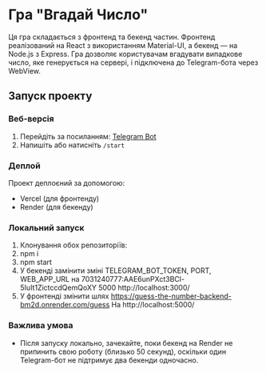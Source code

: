 # Гра "Вгадай Число"

Ця гра складається з фронтенд та бекенд частин. Фронтенд реалізований на React з використанням Material-UI, а бекенд — на Node.js з Express. Гра дозволяє користувачам вгадувати випадкове число, яке генерується на сервері, і підключена до Telegram-бота через WebView.

## Запуск проекту

### Веб-версія

1. Перейдіть за посиланням: [Telegram Bot](https://t.me/GuessGameTask_bot)
2. Напишіть або натисніть `/start`

### Деплой

Проект деплоєний за допомогою:
- Vercel (для фронтенду)
- Render (для бекенду)

### Локальний запуск

1. Клонування обох репозиторіїв:
2. npm i
3. npm start
4. У бекенді замінити зміні 
    TELEGRAM_BOT_TOKEN,
    PORT,
    WEB_APP_URL 
на 
    7031240777:AAE6unPXct3BCl-5IuIt1ZictccdQemQoXY
    5000
    http://localhost:3000/
5. У фронтенді змінити шлях 
    https://guess-the-number-backend-bm2d.onrender.com/guess
На
    http://localhost:5000/

### Важлива умова
- Після запуску локально, зачекайте, поки бекенд на Render не припинить свою роботу (близько 50 секунд), оскільки один Telegram-бот не підтримує два бекенди одночасно.
    

